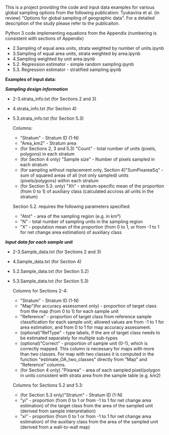 This is a project providing the code and input data examples for various global sampling options from the following publication: Tyukavina et al. (in review) "Options for global sampling of geographic data". For a detailed description of the study please refer to the publicaiton.

Python 3 code implementing equations from the Appendix (numbering is consistent with sections of Appendix)
* 2.Sampling of equal area units, strata weighted by number of units.ipynb
* 3.Sampling of equal area units, strata weighted by area.ipynb
* 4.Sampling weighted by unit area.ipynb
* 5.2. Regression estimator - simple random sampling.ipynb
* 5.3. Regression estimator - stratified sampling.ipynb

**Examples of input data:**

***Sampling design information***
* 2-3.strata_info.txt (for Sections 2 and 3)
* 4.strata_info.txt (for Section 4)
* 5.3.strata_info.txt (for Section 5.3)

   Columns: 
   * "Stratum" - Stratum ID (1-N)
   * "Area_km2" - Stratum area
   * (for Sections 2, 3 and 5.3) "Count" - total number of units (pixels, polygons) in each stratum
   * (for Section 4 only) "Sample size" - Number of pixels sampled in each stratum
   * (for sampling without replacement only, Section 4)"SumPixareaSq" - sum of squared areas of all (not only sampled) units (pixels/polygons) within each stratum
   * (for Section 5.3. only) "Xh" - stratum-specific mean of the proportion (from 0 to 1) of auxiliary class (calculated accross all units in the stratum)
 
   Section 5.2. requires the following parameters specified:
     * "Atot" - area of the sampling region (e.g. in km²)
     * "N" - total number of sampling units in the sampling region
     * "X" - population mean of the proportion (from 0 to 1, or from -1 to 1 for net change area estimation) of auxiliary class

***Input data for each sample unit***
* 2-3.Sample_data.txt (for Sections 2 and 3)
* 4.Sample_data.txt (for Section 4)
* 5.2.Sample_data.txt (for Section 5.2)
* 5.3.Sample_data.txt (for Section 5.3)

   Columns for Sections 2-4:
   * "Stratum" - Stratum ID (1-N)
   * "Map"(for accuracy assessment only) - proportion of target class from the map (from 0 to 1) for each sample unit
   * "Reference" - proportion of target class from reference sample classification for each sample unit; allowed values are from -1 to 1 for area estimation, and from 0 to 1 for map accuracy assessment.
   * (optional)"RefType" - type labels, if the are of target class needs to be estimated separately for multiple sub-types
   * (optional)"Correct" - proportion of sample unit (0-1), which is correctly mapped. This column is necessary for maps with more than two classes. For map with two classes it is computed in the function "estimate_OA_two_classes" directly from "Map" and "Reference" columns.
   * (for Section 4 only) "Pixarea" - area of each sampled pixel/polygon in units consistent with strata area from the sample table (e.g. km2)

   Columns for Sections 5.2 and 5.3:
   * (for Section 5.3 only)"Stratum" - Stratum ID (1-N)
   * "yi" - proportion (from 0 to 1 or from -1 to 1 for net change area estimation) of the target class from the area of the sampled unit (derived from sample interpretation)
   * "xi" - proportion (from 0 to 1 or from -1 to 1 for net change area estimation) of the auxiliary class from the area of the sampled unit (derived from a wall-to-wall map)
